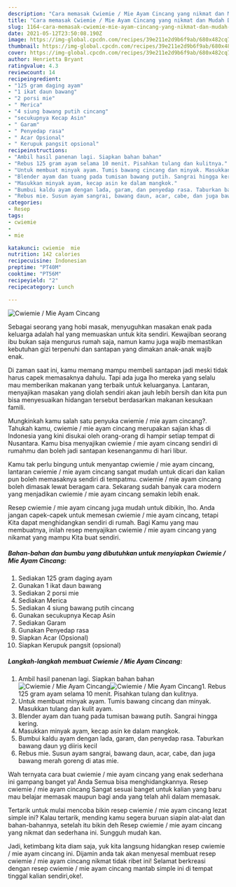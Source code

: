 ```yaml
---
description: "Cara memasak Cwiemie / Mie Ayam Cincang yang nikmat dan Mudah Dibuat"
title: "Cara memasak Cwiemie / Mie Ayam Cincang yang nikmat dan Mudah Dibuat"
slug: 1164-cara-memasak-cwiemie-mie-ayam-cincang-yang-nikmat-dan-mudah-dibuat
date: 2021-05-12T23:50:08.190Z
image: https://img-global.cpcdn.com/recipes/39e211e2d9b6f9ab/680x482cq70/cwiemie-mie-ayam-cincang-foto-resep-utama.jpg
thumbnail: https://img-global.cpcdn.com/recipes/39e211e2d9b6f9ab/680x482cq70/cwiemie-mie-ayam-cincang-foto-resep-utama.jpg
cover: https://img-global.cpcdn.com/recipes/39e211e2d9b6f9ab/680x482cq70/cwiemie-mie-ayam-cincang-foto-resep-utama.jpg
author: Henrietta Bryant
ratingvalue: 4.3
reviewcount: 14
recipeingredient:
- "125 gram daging ayam"
- "1 ikat daun bawang"
- "2 porsi mie"
- " Merica"
- "4 siung bawang putih cincang"
- "secukupnya Kecap Asin"
- " Garam"
- " Penyedap rasa"
- " Acar Opsional"
- " Kerupuk pangsit opsional"
recipeinstructions:
- "Ambil hasil panenan lagi. Siapkan bahan bahan"
- "Rebus 125 gram ayam selama 10 menit. Pisahkan tulang dan kulitnya."
- "Untuk membuat minyak ayam. Tumis bawang cincang dan minyak. Masukkan tulang dan kulit ayam."
- "Blender ayam dan tuang pada tumisan bawang putih. Sangrai hingga kering."
- "Masukkan minyak ayam, kecap asin ke dalam mangkok."
- "Bumbui kaldu ayam dengan lada, garam, dan penyedap rasa. Taburkan bawang daun yg diiris kecil"
- "Rebus mie. Susun ayam sangrai, bawang daun, acar, cabe, dan juga bawang merah goreng di atas mie."
categories:
- Resep
tags:
- cwiemie
- 
- mie

katakunci: cwiemie  mie 
nutrition: 142 calories
recipecuisine: Indonesian
preptime: "PT40M"
cooktime: "PT56M"
recipeyield: "2"
recipecategory: Lunch

---
```



![Cwiemie / Mie Ayam Cincang](https://img-global.cpcdn.com/recipes/39e211e2d9b6f9ab/680x482cq70/cwiemie-mie-ayam-cincang-foto-resep-utama.jpg)

Sebagai seorang yang hobi masak, menyuguhkan masakan enak pada keluarga adalah hal yang memuaskan untuk kita sendiri. Kewajiban seorang ibu bukan saja mengurus rumah saja, namun kamu juga wajib memastikan kebutuhan gizi terpenuhi dan santapan yang dimakan anak-anak wajib enak.

Di zaman  saat ini, kamu memang mampu membeli santapan jadi meski tidak harus capek memasaknya dahulu. Tapi ada juga lho mereka yang selalu mau memberikan makanan yang terbaik untuk keluarganya. Lantaran, menyajikan masakan yang diolah sendiri akan jauh lebih bersih dan kita pun bisa menyesuaikan hidangan tersebut berdasarkan makanan kesukaan famili. 



Mungkinkah kamu salah satu penyuka cwiemie / mie ayam cincang?. Tahukah kamu, cwiemie / mie ayam cincang merupakan sajian khas di Indonesia yang kini disukai oleh orang-orang di hampir setiap tempat di Nusantara. Kamu bisa menyajikan cwiemie / mie ayam cincang sendiri di rumahmu dan boleh jadi santapan kesenanganmu di hari libur.

Kamu tak perlu bingung untuk menyantap cwiemie / mie ayam cincang, lantaran cwiemie / mie ayam cincang sangat mudah untuk dicari dan kalian pun boleh memasaknya sendiri di tempatmu. cwiemie / mie ayam cincang boleh dimasak lewat beragam cara. Sekarang sudah banyak cara modern yang menjadikan cwiemie / mie ayam cincang semakin lebih enak.

Resep cwiemie / mie ayam cincang juga mudah untuk dibikin, lho. Anda jangan capek-capek untuk memesan cwiemie / mie ayam cincang, tetapi Kita dapat menghidangkan sendiri di rumah. Bagi Kamu yang mau membuatnya, inilah resep menyajikan cwiemie / mie ayam cincang yang nikamat yang mampu Kita buat sendiri.

<!--inarticleads1-->

##### Bahan-bahan dan bumbu yang dibutuhkan untuk menyiapkan Cwiemie / Mie Ayam Cincang:

1. Sediakan 125 gram daging ayam
1. Gunakan 1 ikat daun bawang
1. Sediakan 2 porsi mie
1. Sediakan  Merica
1. Sediakan 4 siung bawang putih cincang
1. Gunakan secukupnya Kecap Asin
1. Sediakan  Garam
1. Gunakan  Penyedap rasa
1. Siapkan  Acar (Opsional)
1. Siapkan  Kerupuk pangsit (opsional)




<!--inarticleads2-->

##### Langkah-langkah membuat Cwiemie / Mie Ayam Cincang:

1. Ambil hasil panenan lagi. Siapkan bahan bahan
<img src="https://img-global.cpcdn.com/steps/daefcad3636db851/160x128cq70/cwiemie-mie-ayam-cincang-langkah-memasak-1-foto.jpg" alt="Cwiemie / Mie Ayam Cincang"><img src="https://img-global.cpcdn.com/steps/89fe66d83caa5c72/160x128cq70/cwiemie-mie-ayam-cincang-langkah-memasak-1-foto.jpg" alt="Cwiemie / Mie Ayam Cincang">1. Rebus 125 gram ayam selama 10 menit. Pisahkan tulang dan kulitnya.
1. Untuk membuat minyak ayam. Tumis bawang cincang dan minyak. Masukkan tulang dan kulit ayam.
1. Blender ayam dan tuang pada tumisan bawang putih. Sangrai hingga kering.
1. Masukkan minyak ayam, kecap asin ke dalam mangkok.
1. Bumbui kaldu ayam dengan lada, garam, dan penyedap rasa. Taburkan bawang daun yg diiris kecil
1. Rebus mie. Susun ayam sangrai, bawang daun, acar, cabe, dan juga bawang merah goreng di atas mie.




Wah ternyata cara buat cwiemie / mie ayam cincang yang enak sederhana ini gampang banget ya! Anda Semua bisa menghidangkannya. Resep cwiemie / mie ayam cincang Sangat sesuai banget untuk kalian yang baru mau belajar memasak maupun bagi anda yang telah ahli dalam memasak.

Tertarik untuk mulai mencoba bikin resep cwiemie / mie ayam cincang lezat simple ini? Kalau tertarik, mending kamu segera buruan siapin alat-alat dan bahan-bahannya, setelah itu bikin deh Resep cwiemie / mie ayam cincang yang nikmat dan sederhana ini. Sungguh mudah kan. 

Jadi, ketimbang kita diam saja, yuk kita langsung hidangkan resep cwiemie / mie ayam cincang ini. Dijamin anda tak akan menyesal membuat resep cwiemie / mie ayam cincang nikmat tidak ribet ini! Selamat berkreasi dengan resep cwiemie / mie ayam cincang mantab simple ini di tempat tinggal kalian sendiri,oke!.

